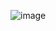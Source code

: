 ![image](https://github.com/heesoo-park/ForCodeKata/assets/80674868/617eeaa0-8bde-4a7e-a7a0-66e7d07a6474)
